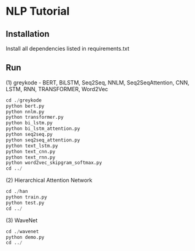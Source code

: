 # NLP Tutorial

## Installation
Install all dependencies listed in requirements.txt

## Run

(1) greykode - BERT, BiLSTM, Seq2Seq, NNLM, Seq2SeqAttention, CNN, LSTM, RNN, TRANSFORMER, Word2Vec
``` python
cd ./greykode
python bert.py
python nnlm.py
python transformer.py
python bi_lstm.py
python bi_lstm_attention.py
python seq2seq.py
python seq2seq_attention.py
python text_lstm.py
python text_cnn.py
python text_rnn.py
python word2vec_skipgram_softmax.py
cd ../
```

(2) Hierarchical Attention Network
``` python
cd ./han
python train.py
python test.py
cd ../
```

(3) WaveNet
``` python
cd ./wavenet
python demo.py
cd ../
```
